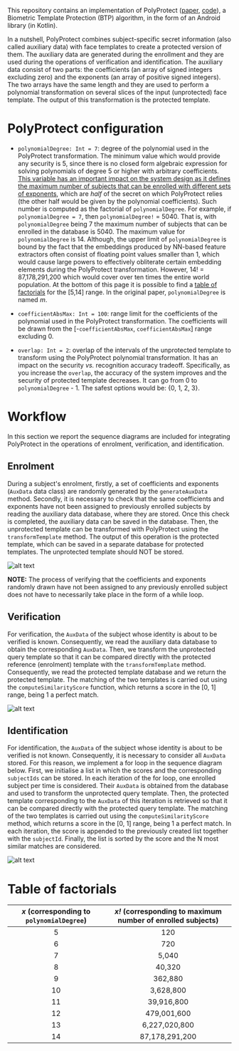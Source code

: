 This repository contains an implementation of PolyProtect ([paper](https://arxiv.org/abs/2110.00434), [code](https://gitlab.idiap.ch/bob/bob.paper.polyprotect_2021)), a Biometric Template Protection (BTP) algorithm, in the form of an Android library (in Kotlin).

In a nutshell, PolyProtect combines subject-specific secret information (also called auxiliary data) with face templates to create a protected version of them. The auxiliary data are generated during the enrollment and they are used during the operations of verification and identification. 
The auxiliary data consist of two parts: the coefficients (an array of signed integers excluding zero) and the exponents (an array of positive signed integers). The two arrays have the same length and they are used to perform a polynomial transformation on several slices of the input (unprotected) face template. 
The output of this transformation is the protected template.

# PolyProtect configuration

- ```polynomialDegree: Int = 7```: degree of the polynomial used in the PolyProtect transformation. The minimum value which would provide any security is 5, since there is no closed form algebraic expression for solving polynomials of degree 5 or higher with arbitrary coefficients.
  <ins>This variable has an important impact on the system design as it defines the maximum number of subjects that can be enrolled with different sets of exponents</ins>, which are *half* of the secret on which PolyProtect relies (the other half would be given by the polynomial coefficients). Such number is computed as the factorial of ```polynomialDegree```. For example, if ```polynomialDegree = 7```, then ```polynomialDegree!``` = 5040. That is, with ```polynomialDegree``` being 7 the maximum number of subjects that can be enrolled in the database is 5040. The maximum value for ```polynomialDegree``` is 14. Although, the upper limit of ```polynomialDegree``` is bound by the fact that the embeddings produced by NN-based feature extractors often consist of floating point values smaller than 1, which would cause large powers to effectively obliterate certain embedding elements during the PolyProtect transformation. However, 14! = 87,178,291,200 which would cover over ten times the entire world population.
  At the bottom of this page it is possible to find a [table of factorials](#table-of-factorials) for the [5,14] range. In the original paper, ```polynomialDegree``` is named *m*.

- ```coefficientAbsMax: Int = 100```: range limit for the coefficients of the polynomial used in the PolyProtect transformation. The coefficients will be drawn from the [-```coefficientAbsMax```, ```coefficientAbsMax```] range excluding 0.

- ```overlap: Int = 2```: overlap of the intervals of the unprotected template to transform using the PolyProtect polynomial transformation. It has an impact on the security _vs._ recognition accuracy tradeoff. Specifically, as you increase the ```overlap```, the accuracy of the system improves and the security of protected template decreases. It can go from 0 to ```polynomialDegree``` - 1. The safest options would be: {0, 1, 2, 3}.

# Workflow

In this section we report the sequence diagrams are included for integrating PolyProtect in the operations of enrolment, verification, and identification.

## Enrolment

During a subject's enrolment, firstly, a set of coefficients and exponents (```AuxData``` data class) are randomly generated by the ```generateAuxData``` method. 
Secondly, it is necessary to check that the same coefficients and exponents have not been assigned to previously enrolled subjects by reading the auxiliary data database, where they are stored.
Once this check is completed, the auxiliary data can be saved in the database. Then, the unprotected template can be transformed with PolyProtect using the ```transformTemplate``` method. The output of this operation is the protected template, which can be saved in a separate database for protected templates.
The unprotected template should NOT be stored.

![alt text](images/Enrolment.png)

**NOTE:** The process of verifying that the coefficients and exponents randomly drawn have not been assigned to any previously enrolled subject does not have to necessarily take place in the form of a while loop.

## Verification

For verification, the ```AuxData``` of the subject whose identity is about to be verified is known. Consequently, we read the auxiliary data database to obtain the corresponding ```AuxData```.
Then, we transform the unprotected query template so that it can be compared directly with the protected reference (enrolment) template with the ```transformTemplate``` method. Consequently, we read the protected template database and we return the protected template.
The matching of the two templates is carried out using the ```computeSimilarityScore``` function, which returns a score in the [0, 1] range, being 1 a perfect match.

![alt text](images/Verification.png)

## Identification 

For identification, the ```AuxData``` of the subject whose identity is about to be verified is not known. Consequently, it is necessary to consider all ```AuxData``` stored. For this reason, we implement a for loop in the sequence diagram below. First, we initialise a list in which the scores and the corresponding ```subjectIds``` can be stored. In each iteration of the for loop, one enrolled subject per time is considered.
Their ```AuxData``` is obtained from the database and used to transform the unprotected query template.
Then, the protected template corresponding to the ```AuxData``` of this iteration is retrieved so that it can be compared directly with the protected query template. 
The matching of the two templates is carried out using the ```computeSimilarityScore``` method, which returns a score in the [0, 1] range, being 1 a perfect match. In each iteration, the score is appended to the previously created list together with the ```subjectId```.
Finally, the list is sorted by the score and the N most similar matches are considered.

![alt text](images/Identification.png)

# Table of factorials

| *x* (corresponding to ```polynomialDegree```) | *x!* (corresponding to maximum number of enrolled subjects) |
|:---------------------------------------------:|:-----------------------------------------------------------:|
|                       5                       |                             120                             |
|                       6                       |                             720                             |
|                       7                       |                            5,040                            |
|                       8                       |                           40,320                            |
|                       9                       |                           362,880                           |
|                      10                       |                          3,628,800                          |
|                      11                       |                         39,916,800                          |
|                      12                       |                         479,001,600                         |
|                      13                       |                        6,227,020,800                        |
|                      14                       |                       87,178,291,200                        |
